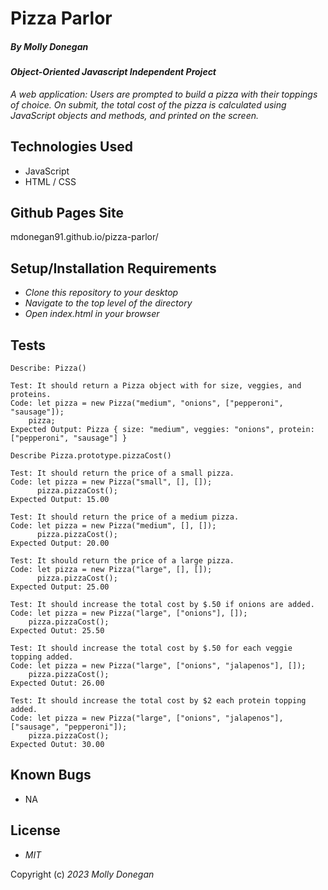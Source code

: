 # Pizza Parlor

##### By _Molly Donegan_

#### _Object-Oriented Javascript Independent Project_

_A web application: Users are prompted to build a pizza with their toppings of choice. On submit, the total cost of the pizza is calculated using JavaScript objects and methods, and printed on the screen._

## Technologies Used

* JavaScript
* HTML / CSS

## Github Pages Site

mdonegan91.github.io/pizza-parlor/

## Setup/Installation Requirements

* _Clone this repository to your desktop_
* _Navigate to the top level of the directory_
* _Open index.html in your browser_

## Tests
```
Describe: Pizza()

Test: It should return a Pizza object with for size, veggies, and proteins.
Code: let pizza = new Pizza("medium", "onions", ["pepperoni", "sausage"]);
    pizza;
Expected Output: Pizza { size: "medium", veggies: "onions", protein: ["pepperoni", "sausage"] }

Describe Pizza.prototype.pizzaCost()

Test: It should return the price of a small pizza.
Code: let pizza = new Pizza("small", [], []);
      pizza.pizzaCost();
Expected Output: 15.00

Test: It should return the price of a medium pizza.
Code: let pizza = new Pizza("medium", [], []);
      pizza.pizzaCost();
Expected Output: 20.00

Test: It should return the price of a large pizza.
Code: let pizza = new Pizza("large", [], []);
      pizza.pizzaCost();
Expected Output: 25.00

Test: It should increase the total cost by $.50 if onions are added.
Code: let pizza = new Pizza("large", ["onions"], []);
    pizza.pizzaCost();
Expected Outut: 25.50

Test: It should increase the total cost by $.50 for each veggie topping added.
Code: let pizza = new Pizza("large", ["onions", "jalapenos"], []);
    pizza.pizzaCost();
Expected Outut: 26.00

Test: It should increase the total cost by $2 each protein topping added.
Code: let pizza = new Pizza("large", ["onions", "jalapenos"], ["sausage", "pepperoni"]);
    pizza.pizzaCost();
Expected Outut: 30.00
```

## Known Bugs

* NA

## License

* _MIT_

Copyright (c) _2023_ _Molly Donegan_







